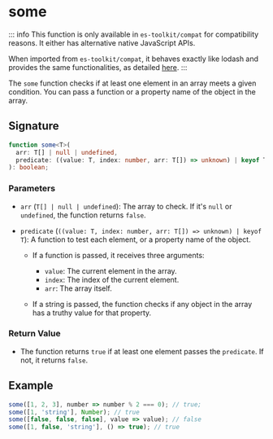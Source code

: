# some

::: info
This function is only available in `es-toolkit/compat` for compatibility reasons. It either has alternative native JavaScript APIs.

When imported from `es-toolkit/compat`, it behaves exactly like lodash and provides the same functionalities, as detailed [here](../../../compatibility.md).
:::

The `some` function checks if at least one element in an array meets a given condition. You can pass a function or a property name of the object in the array.

## Signature

```typescript
function some<T>(
  arr: T[] | null | undefined,
  predicate: ((value: T, index: number, arr: T[]) => unknown) | keyof T
): boolean;
```

### Parameters

- `arr` (`T[] | null | undefined`): The array to check. If it's `null` or `undefined`, the function returns `false`.
- `predicate` (`((value: T, index: number, arr: T[]) => unknown) | keyof T`): A function to test each element, or a property name of the object.

  - If a function is passed, it receives three arguments:

    - `value`: The current element in the array.
    - `index`: The index of the current element.
    - `arr`: The array itself.

  - If a string is passed, the function checks if any object in the array has a truthy value for that property.

### Return Value

- The function returns `true` if at least one element passes the `predicate`. If not, it returns `false`.

## Example

```typescript
some([1, 2, 3], number => number % 2 === 0); // true;
some([1, 'string'], Number); // true
some([false, false, false], value => value); // false
some([1, false, 'string'], () => true); // true
```

